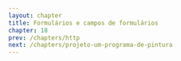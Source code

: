 ```yaml
---
layout: chapter
title: Formulários e campos de formulários
chapter: 18
prev: /chapters/http
next: /chapters/projeto-um-programa-de-pintura
---
```

